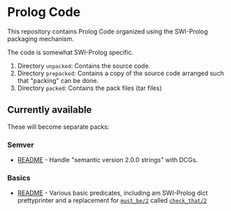 # Prolog Code

This repository contains Prolog Code organized using the SWI-Prolog packaging mechanism.

The code is somewhat SWI-Prolog specific.

1. Directory `unpacked`: Contains the source code. 
1. Directory `prepacked`: Contains a copy of the source code arranged such that "packing" can be done.
1. Directory `packed`: Contains the pack files (tar files)

## Currently available

These will become separate packs:

### Semver

- [README](unpacked/onepointfour_semver/README.md) - Handle "semantic version 2.0.0 strings" with DCGs.

### Basics

- [README](unpacked/onepointfour_basics/README.md) - Various basic predicates, including am SWI-Prolog 
  dict prettyprinter and a replacement for [`must_be/2`](https://eu.swi-prolog.org/pldoc/doc_for?object=must_be/2) 
  called [`check_that/2`](https://github.com/dtonhofer/prolog_code/blob/main/unpacked/onepointfour_basics/doc/README_checks.md)
